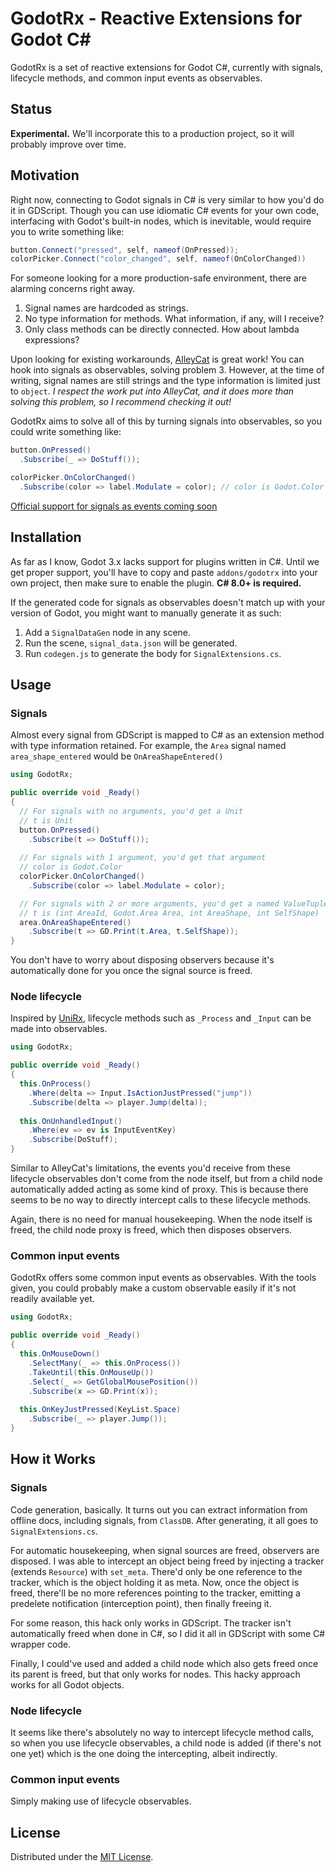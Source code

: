 # GodotRx - Reactive Extensions for Godot C#
GodotRx is a set of reactive extensions for Godot C#, currently with signals, lifecycle methods, and common input events as observables.

## Status
**Experimental.** We'll incorporate this to a production project, so it will probably improve over time.

## Motivation
Right now, connecting to Godot signals in C# is very similar to how you'd do it in GDScript. Though you can use idiomatic C# events for your own code, interfacing with Godot's built-in nodes, which is inevitable, would require you to write something like:
``` csharp
button.Connect("pressed", self, nameof(OnPressed));
colorPicker.Connect("color_changed", self, nameof(OnColorChanged))
```
For someone looking for a more production-safe environment, there are alarming concerns right away.

1. Signal names are hardcoded as strings.
2. No type information for methods. What information, if any, will I receive?
3. Only class methods can be directly connected. How about lambda expressions?

Upon looking for existing workarounds, [AlleyCat](https://github.com/mysticfall/AlleyCat) is great work! You can hook into signals as observables, solving problem 3. However, at the time of writing, signal names are still strings and the type information is limited just to `object`. *I respect the work put into AlleyCat, and it does more than solving this problem, so I recommend checking it out!*

GodotRx aims to solve all of this by turning signals into observables, so you could write something like:
``` csharp
button.OnPressed()
  .Subscribe(_ => DoStuff());

colorPicker.OnColorChanged()
  .Subscribe(color => label.Modulate = color); // color is Godot.Color
```

[Official support for signals as events coming soon](https://godotengine.org/article/csharp-ios-signals-events)

## Installation
As far as I know, Godot 3.x lacks support for plugins written in C#. Until we get proper support, you'll have to copy and paste `addons/godotrx` into your own project, then make sure to enable the plugin. **C# 8.0+ is required.**

If the generated code for signals as observables doesn't match up with your version of Godot, you might want to manually generate it as such:
1. Add a `SignalDataGen` node in any scene.
2. Run the scene, `signal_data.json` will be generated.
3. Run `codegen.js` to generate the body for `SignalExtensions.cs`.

## Usage
### Signals
Almost every signal from GDScript is mapped to C# as an extension method with type information retained. For example, the `Area` signal named `area_shape_entered` would be `OnAreaShapeEntered()`
``` csharp
using GodotRx;

public override void _Ready()
{
  // For signals with no arguments, you'd get a Unit
  // t is Unit
  button.OnPressed()
    .Subscribe(t => DoStuff());
  
  // For signals with 1 argument, you'd get that argument
  // color is Godot.Color
  colorPicker.OnColorChanged()
    .Subscribe(color => label.Modulate = color);

  // For signals with 2 or more arguments, you'd get a named ValueTuple
  // t is (int AreaId, Godot.Area Area, int AreaShape, int SelfShape)
  area.OnAreaShapeEntered()
    .Subscribe(t => GD.Print(t.Area, t.SelfShape));
}
```
You don't have to worry about disposing observers because it's automatically done for you once the signal source is freed.

### Node lifecycle
Inspired by [UniRx](https://github.com/neuecc/UniRx), lifecycle methods such as `_Process` and `_Input` can be made into observables.
``` csharp
using GodotRx;

public override void _Ready()
{
  this.OnProcess()
    .Where(delta => Input.IsActionJustPressed("jump"))
    .Subscribe(delta => player.Jump(delta));
  
  this.OnUnhandledInput()
    .Where(ev => ev is InputEventKey)
    .Subscribe(DoStuff);
}
```
Similar to AlleyCat's limitations, the events you'd receive from these lifecycle observables don't come from the node itself, but from a child node automatically added acting as some kind of proxy. This is because there seems to be no way to directly intercept calls to these lifecycle methods.

Again, there is no need for manual housekeeping. When the node itself is freed, the child node proxy is freed, which then disposes observers.

### Common input events
GodotRx offers some common input events as observables. With the tools given, you could probably make a custom observable easily if it's not readily available yet.
``` csharp
using GodotRx;

public override void _Ready()
{
  this.OnMouseDown()
    .SelectMany(_ => this.OnProcess())
    .TakeUntil(this.OnMouseUp())
    .Select(_ => GetGlobalMousePosition())
    .Subscribe(x => GD.Print(x));
  
  this.OnKeyJustPressed(KeyList.Space)
    .Subscribe(_ => player.Jump());
}
```

## How it Works
### Signals
Code generation, basically. It turns out you can extract information from offline docs, including signals, from `ClassDB`. After generating, it all goes to `SignalExtensions.cs`.

For automatic housekeeping, when signal sources are freed, observers are disposed. I was able to intercept an object being freed by injecting a tracker (extends `Resource`) with `set_meta`. There'd only be one reference to the tracker, which is the object holding it as meta. Now, once the object is freed, there'll be no more references pointing to the tracker, emitting a predelete notification (interception point), then finally freeing it.

For some reason, this hack only works in GDScript. The tracker isn't automatically freed when done in C#, so I did it all in GDScript with some C# wrapper code.

Finally, I could've used and added a child node which also gets freed once its parent is freed, but that only works for nodes. This hacky approach works for all Godot objects.

### Node lifecycle
It seems like there's absolutely no way to intercept lifecycle method calls, so when you use lifecycle observables, a child node is added (if there's not one yet) which is the one doing the intercepting, albeit indirectly.

### Common input events
Simply making use of lifecycle observables.

## License
Distributed under the [MIT License](https://github.com/semickolon/GodotRx/blob/master/LICENSE).